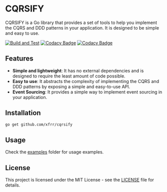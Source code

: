 # CQRSIFY
CQRSIFY is a Go library that provides a set of tools to help you implement the CQRS and DDD patterns in your application. It is designed to be simple and easy to use.

  [![Build and Test](https://github.com/xfrr/cqrsify/actions/workflows/go.yml/badge.svg)](https://github.com/xfrr/cqrsify/actions/workflows/go.yml)
  [![Codacy Badge](https://app.codacy.com/project/badge/Grade/0ec3a3638a2c4f0792d8356744ffe06d)](https://app.codacy.com/gh/xfrr/cqrsify/dashboard?utm_source=gh&utm_medium=referral&utm_content=&utm_campaign=Badge_grade)
  [![Codacy Badge](https://app.codacy.com/project/badge/Coverage/0ec3a3638a2c4f0792d8356744ffe06d)](https://app.codacy.com/gh/xfrr/cqrsify/dashboard?utm_source=gh&utm_medium=referral&utm_content=&utm_campaign=Badge_coverage)

## Features
- **Simple and lightweight**: It has no external dependencies and is designed to require the least amount of code possible.
- **Easy to use**: It abstracts the complexity of implementing the CQRS and DDD patterns by exposing a simple and easy-to-use API.
- **Event Sourcing**: It provides a simple way to implement event sourcing in your application.

## Installation

```bash
go get github.com/xfrr/cqrsify
```

## Usage
Check the [examples](https://github.com/xfrr/cqrsify/tree/main/examples) folder for usage examples.

## License
This project is licensed under the MIT License - see the [LICENSE](./LICENSE) file for details.






